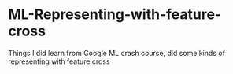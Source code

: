 # ML-Representing-with-feature-cross
Things I did learn from Google ML crash course, did some kinds of representing with feature cross
